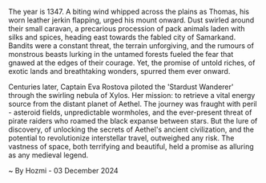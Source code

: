 
The year is 1347.  A biting wind whipped across the plains as Thomas, his worn leather jerkin flapping, urged his mount onward.  Dust swirled around their small caravan, a precarious procession of pack animals laden with silks and spices, heading east towards the fabled city of Samarkand.  Bandits were a constant threat, the terrain unforgiving, and the rumours of monstrous beasts lurking in the untamed forests fueled the fear that gnawed at the edges of their courage.  Yet, the promise of untold riches, of exotic lands and breathtaking wonders, spurred them ever onward.

Centuries later, Captain Eva Rostova piloted the 'Stardust Wanderer' through the swirling nebula of Xylos.  Her mission: to retrieve a vital energy source from the distant planet of Aethel.  The journey was fraught with peril - asteroid fields, unpredictable wormholes, and the ever-present threat of pirate raiders who roamed the black expanse between stars. But the lure of discovery, of unlocking the secrets of Aethel's ancient civilization, and the potential to revolutionize interstellar travel, outweighed any risk.  The vastness of space, both terrifying and beautiful, held a promise as alluring as any medieval legend.

~ By Hozmi - 03 December 2024
